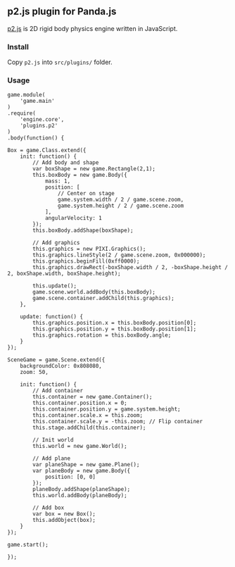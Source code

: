 ## p2.js plugin for Panda.js

[p2.js](https://github.com/schteppe/p2.js) is 2D rigid body physics engine written in JavaScript.

### Install

Copy `p2.js` into `src/plugins/` folder.

### Usage

    game.module(
        'game.main'
    )
    .require(
        'engine.core',
        'plugins.p2'
    )
    .body(function() {

    Box = game.Class.extend({
        init: function() {
            // Add body and shape
            var boxShape = new game.Rectangle(2,1);
            this.boxBody = new game.Body({
                mass: 1,
                position: [
                    // Center on stage
                    game.system.width / 2 / game.scene.zoom,
                    game.system.height / 2 / game.scene.zoom
                ],
                angularVelocity: 1
            });
            this.boxBody.addShape(boxShape);

            // Add graphics
            this.graphics = new PIXI.Graphics();
            this.graphics.lineStyle(2 / game.scene.zoom, 0x000000);
            this.graphics.beginFill(0xff0000);
            this.graphics.drawRect(-boxShape.width / 2, -boxShape.height / 2, boxShape.width, boxShape.height);

            this.update();
            game.scene.world.addBody(this.boxBody);
            game.scene.container.addChild(this.graphics);
        },

        update: function() {
            this.graphics.position.x = this.boxBody.position[0];
            this.graphics.position.y = this.boxBody.position[1];
            this.graphics.rotation = this.boxBody.angle;
        }
    });

    SceneGame = game.Scene.extend({
        backgroundColor: 0x808080,
        zoom: 50,

        init: function() {
            // Add container
            this.container = new game.Container();
            this.container.position.x = 0;
            this.container.position.y = game.system.height;
            this.container.scale.x = this.zoom;
            this.container.scale.y = -this.zoom; // Flip container
            this.stage.addChild(this.container);

            // Init world
            this.world = new game.World();

            // Add plane
            var planeShape = new game.Plane();
            var planeBody = new game.Body({
                position: [0, 0]
            });
            planeBody.addShape(planeShape);
            this.world.addBody(planeBody);

            // Add box
            var box = new Box();
            this.addObject(box);
        }
    });

    game.start();

    });